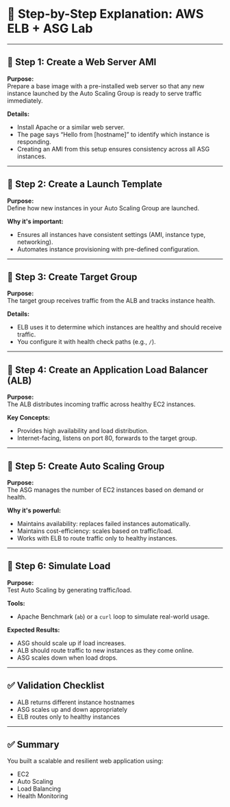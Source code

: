 
# 📘 Step-by-Step Explanation: AWS ELB + ASG Lab

---

## 🧾 Step 1: Create a Web Server AMI
**Purpose:**  
Prepare a base image with a pre-installed web server so that any new instance launched by the Auto Scaling Group is ready to serve traffic immediately.

**Details:**
- Install Apache or a similar web server.
- The page says “Hello from [hostname]” to identify which instance is responding.
- Creating an AMI from this setup ensures consistency across all ASG instances.

---

## 🧾 Step 2: Create a Launch Template
**Purpose:**  
Define how new instances in your Auto Scaling Group are launched.

**Why it's important:**
- Ensures all instances have consistent settings (AMI, instance type, networking).
- Automates instance provisioning with pre-defined configuration.

---

## 🧾 Step 3: Create Target Group
**Purpose:**  
The target group receives traffic from the ALB and tracks instance health.

**Details:**
- ELB uses it to determine which instances are healthy and should receive traffic.
- You configure it with health check paths (e.g., `/`).

---

## 🧾 Step 4: Create an Application Load Balancer (ALB)
**Purpose:**  
The ALB distributes incoming traffic across healthy EC2 instances.

**Key Concepts:**
- Provides high availability and load distribution.
- Internet-facing, listens on port 80, forwards to the target group.

---

## 🧾 Step 5: Create Auto Scaling Group
**Purpose:**  
The ASG manages the number of EC2 instances based on demand or health.

**Why it's powerful:**
- Maintains availability: replaces failed instances automatically.
- Maintains cost-efficiency: scales based on traffic/load.
- Works with ELB to route traffic only to healthy instances.

---

## 🧾 Step 6: Simulate Load
**Purpose:**  
Test Auto Scaling by generating traffic/load.

**Tools:**
- Apache Benchmark (`ab`) or a `curl` loop to simulate real-world usage.

**Expected Results:**
- ASG should scale up if load increases.
- ALB should route traffic to new instances as they come online.
- ASG scales down when load drops.

---

## ✅ Validation Checklist
- ALB returns different instance hostnames
- ASG scales up and down appropriately
- ELB routes only to healthy instances

---

## ✅ Summary
You built a scalable and resilient web application using:
- EC2
- Auto Scaling
- Load Balancing
- Health Monitoring
